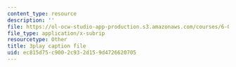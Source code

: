 ```yaml
---
content_type: resource
description: ''
file: https://ol-ocw-studio-app-production.s3.amazonaws.com/courses/6-042j-mathematics-for-computer-science-fall-2010/ec815d75c9002c932d159d4726620705_09yIb3VHhMI.srt
file_type: application/x-subrip
resourcetype: Other
title: 3play caption file
uid: ec815d75-c900-2c93-2d15-9d4726620705
---
```

